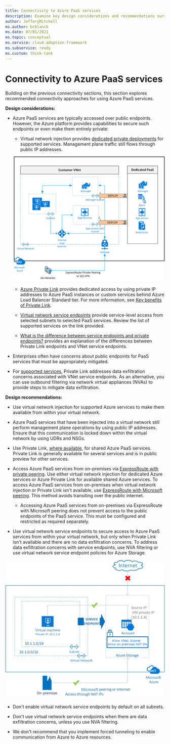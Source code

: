 ```yaml
---
title: Connectivity to Azure PaaS services
description: Examine key design considerations and recommendations surrounding connectivity to Azure platform as a service technologies.
author: JefferyMitchell
ms.author: brblanch
ms.date: 07/01/2021
ms.topic: conceptual
ms.service: cloud-adoption-framework
ms.subservice: ready
ms.custom: think-tank
---
```


# Connectivity to Azure PaaS services

Building on the previous connectivity sections, this section explores recommended connectivity approaches for using Azure PaaS services.

**Design considerations:**

- Azure PaaS services are typically accessed over public endpoints. However, the Azure platform provides capabilities to secure such endpoints or even make them entirely private:

  - Virtual network injection provides [dedicated private deployments](/azure/virtual-network/virtual-network-for-azure-services) for supported services. Management plane traffic still flows through public IP addresses.

  ![A diagram to explain V Net injected service connectivity.](./media/deploy-service-into-vnet.png)

  - [Azure Private Link](/azure/private-link/private-endpoint-overview#private-link-resource) provides dedicated access by using private IP addresses to Azure PaaS instances or custom services behind Azure Load Balancer Standard tier. For more information, see [Key benefits of Private Link](/azure/private-link/private-link-overview#key-benefits).

  - [Virtual network service endpoints](/azure/virtual-network/virtual-network-service-endpoints-overview) provide service-level access from selected subnets to selected PaaS services. Review the list of supported services on the link provided.

  - [What is the difference between service endpoints and private endpoints?](/azure/private-link/private-link-faq#what-is-the-difference-between-service-endpoints-and-private-endpoints-) provides an explanation of the differences between Private Link endpoints and VNet service endpoints.

- Enterprises often have concerns about public endpoints for PaaS services that must be appropriately mitigated.

- For [supported services](/azure/private-link/private-link-overview#availability), Private Link addresses data exfiltration concerns associated with VNet service endpoints. As an alternative, you can use outbound filtering via network virtual appliances (NVAs) to provide steps to mitigate data exfiltration.

**Design recommendations:**

- Use virtual network injection for supported Azure services to make them available from within your virtual network.

- Azure PaaS services that have been injected into a virtual network still perform management plane operations by using public IP addresses. Ensure that this communication is locked down within the virtual network by using UDRs and NSGs.

- Use Private Link, [where available](/azure/private-link/private-link-overview#availability), for shared Azure PaaS services. Private Link is generally available for several services and is in public preview for other services.

- Access Azure PaaS services from on-premises via [ExpressRoute with private peering](/azure/expressroute/expressroute-circuit-peerings#privatepeering). Use either virtual network injection for dedicated Azure services or Azure Private Link for available shared Azure services. To access Azure PaaS services from on-premises when virtual network injection or Private Link isn't available, use [ExpressRoute with Microsoft peering](/azure/expressroute/expressroute-circuit-peerings#microsoftpeering). This method avoids transiting over the public internet.

  - Accessing Azure PaaS services from on-premises via ExpressRoute with Microsoft peering does not prevent access to the public endpoints of the PaaS service. This must be configured and restricted as required separately.

- Use virtual network service endpoints to secure access to Azure PaaS services from within your virtual network, but only when Private Link isn't available and there are no data exfiltration concerns. To address data exfiltration concerns with service endpoints, use NVA filtering or use virtual network service endpoint policies for Azure Storage.

![A diagram to explain service endpoint connectivity.](./media/vnet-service-endpoints-overview.png)

- Don't enable virtual network service endpoints by default on all subnets.

- Don't use virtual network service endpoints when there are data exfiltration concerns, unless you use NVA filtering.

- We don't recommend that you implement forced tunneling to enable communication from Azure to Azure resources.
